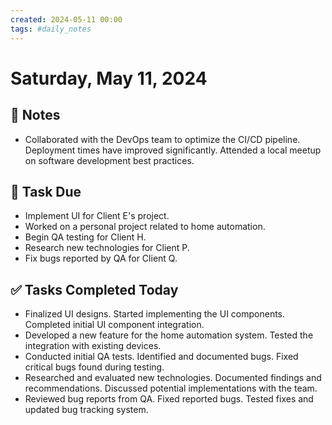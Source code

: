 ```yaml
---
created: 2024-05-11 00:00
tags: #daily_notes
---
```


# Saturday, May 11, 2024

## 📓 Notes
- Collaborated with the DevOps team to optimize the CI/CD pipeline. Deployment times have improved significantly. Attended a local meetup on software development best practices.

## 📅 Task Due
- Implement UI for Client E's project.
- Worked on a personal project related to home automation.
- Begin QA testing for Client H.
- Research new technologies for Client P.
- Fix bugs reported by QA for Client Q.

## ✅ Tasks Completed Today
- Finalized UI designs. Started implementing the UI components. Completed initial UI component integration.
- Developed a new feature for the home automation system. Tested the integration with existing devices.
- Conducted initial QA tests. Identified and documented bugs. Fixed critical bugs found during testing.
- Researched and evaluated new technologies. Documented findings and recommendations. Discussed potential implementations with the team.
- Reviewed bug reports from QA. Fixed reported bugs. Tested fixes and updated bug tracking system.